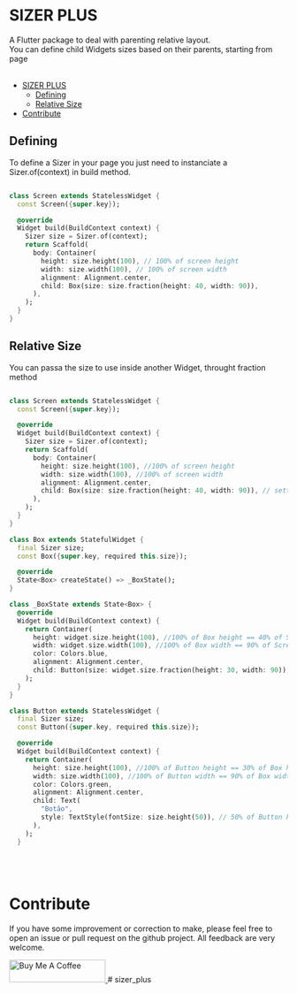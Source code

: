# SIZER PLUS

A Flutter package to deal with parenting relative layout.<br/>
You can define child Widgets sizes based on their parents, starting from page<br/>
<br/>


- [SIZER PLUS](#sizer-plus)
  - [Defining](#defining)
  - [Relative Size](#relative-size)
- [Contribute](#contribute)



<a name="sizer"></a>

## Defining

To define a Sizer in your page you just need to instanciate a Sizer.of(context) in build method.

```dart

class Screen extends StatelessWidget {
  const Screen({super.key});

  @override
  Widget build(BuildContext context) {
    Sizer size = Sizer.of(context);
    return Scaffold(
      body: Container(
        height: size.height(100), // 100% of screen height
        width: size.width(100), // 100% of screen width
        alignment: Alignment.center,
        child: Box(size: size.fraction(height: 40, width: 90)),
      ),
    );
  }
}

```

<a name="plug-data"></a>

## Relative Size
You can passa the size to use inside another Widget, throught fraction method

```dart

class Screen extends StatelessWidget {
  const Screen({super.key});

  @override
  Widget build(BuildContext context) {
    Sizer size = Sizer.of(context);
    return Scaffold(
      body: Container(
        height: size.height(100), //100% of screen height
        width: size.width(100), //100% of screen width
        alignment: Alignment.center,
        child: Box(size: size.fraction(height: 40, width: 90)), // setting Box as 40% of screen height and 90% of screen width 
      ),
    );
  }
}

class Box extends StatefulWidget {
  final Sizer size;
  const Box({super.key, required this.size});

  @override
  State<Box> createState() => _BoxState();
}

class _BoxState extends State<Box> {
  @override
  Widget build(BuildContext context) {
    return Container(
      height: widget.size.height(100), //100% of Box height == 40% of Screen height
      width: widget.size.width(100), //100% of Box width == 90% of Screen width
      color: Colors.blue,
      alignment: Alignment.center,
      child: Button(size: widget.size.fraction(height: 30, width: 90)),  // setting Box as 30% of Box height and 90% of Box width 
    );
  }
}

class Button extends StatelessWidget {
  final Sizer size;
  const Button({super.key, required this.size});

  @override
  Widget build(BuildContext context) {
    return Container(
      height: size.height(100), //100% of Button height == 30% of Box height
      width: size.width(100), //100% of Button width == 90% of Box width
      color: Colors.green,
      alignment: Alignment.center,
      child: Text(
        "Botão",
        style: TextStyle(fontSize: size.height(50)), // 50% of Button height
      ),
    );
  }

```


<br/><br/>

# Contribute
If you have some improvement or correction to make, please feel free to open an issue or pull request on the github project. All feedback are very welcome.


<a href="https://www.buymeacoffee.com/guilhermetog" target="_blank">
  <img src="https://cdn.buymeacoffee.com/buttons/default-orange.png" alt="Buy Me A Coffee" height="41" width="174">
</a># sizer_plus
